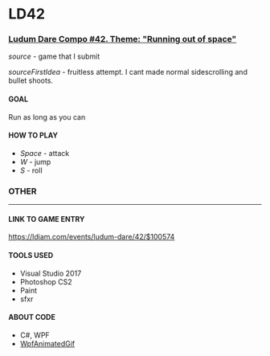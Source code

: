 # LD42
### [Ludum Dare Compo #42. Theme: "Running out of space"](https://ldjam.com/events/ludum-dare/42)
*source* - game that I submit

*sourceFirstIdea* - fruitless attempt. I cant made normal sidescrolling and bullet shoots.


#### GOAL
Run as long as you can


#### HOW TO PLAY 
 * *Space* - attack
 * *W* - jump
 * *S* - roll


### OTHER
-----
#### LINK TO GAME ENTRY
https://ldjam.com/events/ludum-dare/42/$100574


#### TOOLS USED
 * Visual Studio 2017
 * Photoshop CS2
 * Paint
 * sfxr

 
#### ABOUT CODE
 * C#, WPF
 * [WpfAnimatedGif](https://github.com/XamlAnimatedGif/WpfAnimatedGif)